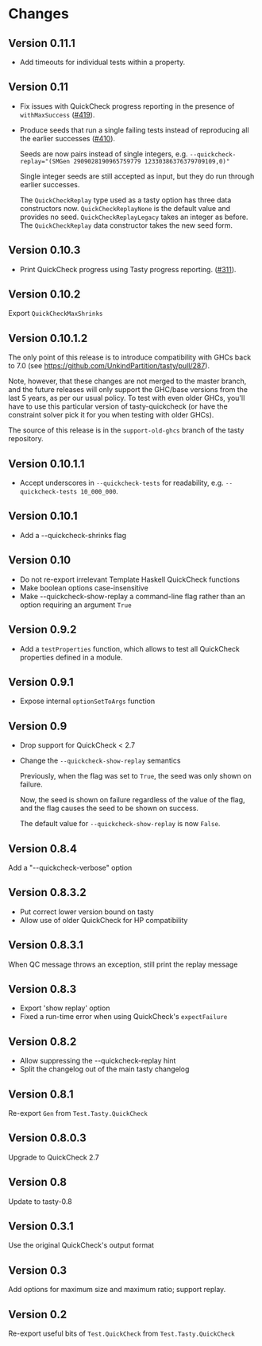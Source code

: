 Changes
=======

Version 0.11.1
--------------

* Add timeouts for individual tests within a property.

Version 0.11
--------------

* Fix issues with QuickCheck progress reporting in the presence of `withMaxSuccess`
  ([#419](https://github.com/UnkindPartition/tasty/pull/419)).
* Produce seeds that run a single failing tests instead of reproducing
  all the earlier successes ([#410](https://github.com/UnkindPartition/tasty/pull/410)).

  Seeds are now pairs instead of single integers, e.g.
  `--quickcheck-replay="(SMGen 2909028190965759779 12330386376379709109,0)"`

  Single integer seeds are still accepted as input, but they do run through
  earlier successes.

  The `QuickCheckReplay` type used as a tasty option has three data constructors
  now. `QuickCheckReplayNone` is the default value and provides no seed.
  `QuickCheckReplayLegacy` takes an integer as before. The `QuickCheckReplay`
  data constructor takes the new seed form.

Version 0.10.3
--------------

* Print QuickCheck progress using Tasty progress reporting.
  ([#311](https://github.com/UnkindPartition/tasty/pull/311)).

Version 0.10.2
--------------

Export `QuickCheckMaxShrinks`

Version 0.10.1.2
----------------

The only point of this release is to introduce compatibility with GHCs back to 7.0
(see https://github.com/UnkindPartition/tasty/pull/287).

Note, however, that these changes are not merged to the master branch, and the
future releases will only support the GHC/base versions from the last 5 years,
as per our usual policy. To test with even older GHCs, you'll have to use this
particular version of tasty-quickcheck (or have the constraint solver pick it
for you when testing with older GHCs).

The source of this release is in the `support-old-ghcs` branch of the tasty
repository.

Version 0.10.1.1
----------------

* Accept underscores in `--quickcheck-tests` for readability,
    e.g. `--quickcheck-tests 10_000_000`.

Version 0.10.1
--------------

* Add a --quickcheck-shrinks flag

Version 0.10
------------

* Do not re-export irrelevant Template Haskell QuickCheck functions
* Make boolean options case-insensitive
* Make --quickcheck-show-replay a command-line flag rather than an option
    requiring an argument `True`

Version 0.9.2
-------------

* Add a `testProperties` function, which allows to test all QuickCheck
    properties defined in a module.

Version 0.9.1
-------------

* Expose internal `optionSetToArgs` function

Version 0.9
-------------

* Drop support for QuickCheck < 2.7
* Change the `--quickcheck-show-replay` semantics

    Previously, when the flag was set to `True`, the seed was only shown on failure.

    Now, the seed is shown on failure regardless of the value of the flag,
    and the flag causes the seed to be shown on success.

    The default value for `--quickcheck-show-replay` is now `False`.

Version 0.8.4
-------------

Add a "--quickcheck-verbose" option

Version 0.8.3.2
---------------

* Put correct lower version bound on tasty
* Allow use of older QuickCheck for HP compatibility

Version 0.8.3.1
---------------

When QC message throws an exception, still print the replay message

Version 0.8.3
-------------

* Export 'show replay' option
* Fixed a run-time error when using QuickCheck's `expectFailure`

Version 0.8.2
-------------

* Allow suppressing the --quickcheck-replay hint
* Split the changelog out of the main tasty changelog

Version 0.8.1
-------------

Re-export `Gen` from `Test.Tasty.QuickCheck`

Version 0.8.0.3
---------------

Upgrade to QuickCheck 2.7

Version 0.8
-----------

Update to tasty-0.8

Version 0.3.1
-------------

Use the original QuickCheck's output format

Version 0.3
-----------

Add options for maximum size and maximum ratio; support replay.

Version 0.2
-----------

Re-export useful bits of `Test.QuickCheck` from `Test.Tasty.QuickCheck`
